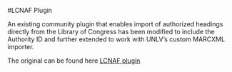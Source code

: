 #LCNAF Plugin

An existing community plugin that enables import of authorized headings directly from the Library of Congress has been modified to include the Authority ID and further extended to work with UNLV’s custom MARCXML importer.

The original can be found here [LCNAF plugin](https://github.com/archivesspace/archivesspace/tree/master/plugins/lcnaf)